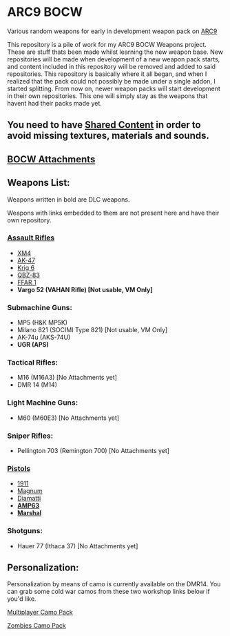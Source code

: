 # ARC9 BOCW

Various random weapons for early in development weapon pack on [ARC9](https://github.com/HaodongMo/ARC-9)

This repository is a pile of work for my ARC9 BOCW Weapons project. These are stuff thats been made whilst learning the new weapon base. New repositories will be made when development of a new weapon pack starts, and content included in this repository will be removed and added to said repositories. This repository is basically where it all began, and when I realized that the pack could not possibly be made under a single addon, I started splitting. From now on, newer weapon packs will start development in their own repositories. This one will simply stay as the weapons that havent had their packs made yet.

## You need to have [Shared Content](https://github.com/multinettt/ARC-9_BOCW_Shared_Content) in order to avoid missing textures, materials and sounds.

## [BOCW Attachments](https://github.com/multinettt/ARC-9_BOCW_Attachments)

## Weapons List:
Weapons written in bold are DLC weapons.

Weapons with links embedded to them are not present here and have their own repository.

### [Assault Rifles](https://github.com/multinettt/ARC-9_BOCW_AssaultRifles)

- [XM4](https://github.com/multinettt/ARC-9_BOCW_AssaultRifles)
- [AK-47](https://github.com/multinettt/ARC-9_BOCW_AssaultRifles)
- [Krig 6](https://github.com/multinettt/ARC-9_BOCW_AssaultRifles)
- [QBZ-83](https://github.com/multinettt/ARC-9_BOCW_AssaultRifles)
- [FFAR 1](https://github.com/multinettt/ARC-9_BOCW_AssaultRifles)
- **Vargo 52 (VAHAN Rifle)       [Not usable, VM Only]**

### Submachine Guns:

- MP5        (H&K MP5K)
- Milano 821 (SOCIMI Type 821) [Not usable, VM Only]
- AK-74u     (AKS-74U)
- **UGR        (APS)**

### Tactical Rifles:

- M16        (M16A3)           [No Attachments yet]
- DMR 14     (M14)

### Light Machine Guns:

- M60        (M60E3)           [No Attachments yet]

### Sniper Rifles:

- Pellington 703 (Remington 700) [No Attachments yet]

### [Pistols](https://github.com/multinettt/ARC-9_BOCW_Pistols)
- [1911](https://github.com/multinettt/ARC-9_BOCW_Pistols)
- [Magnum](https://github.com/multinettt/ARC-9_BOCW_Pistols)
- [Diamatti](https://github.com/multinettt/ARC-9_BOCW_Pistols)
- [**AMP63**](https://github.com/multinettt/ARC-9_BOCW_PistolsDLC)
- [**Marshal**](https://github.com/multinettt/ARC-9_BOCW_PistolsDLC)

### Shotguns:

- Hauer 77 (Ithaca 37)        [No Attachments yet]

## Personalization:

Personalization by means of camo is currently available on the DMR14. You can grab some cold war camos from these two workshop links below if you'd like.

[Multiplayer Camo Pack](https://steamcommunity.com/sharedfiles/filedetails/?id=2989163938)

[Zombies Camo Pack](https://steamcommunity.com/sharedfiles/filedetails/?id=2989231579)
